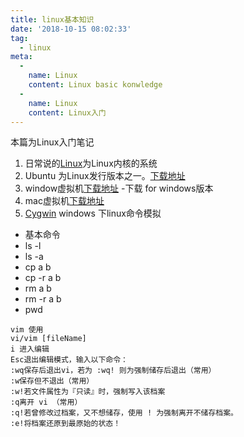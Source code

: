 ```yaml
---
title: linux基本知识
date: '2018-10-15 08:02:33'
tag: 
  - linux
meta:
  -
    name: Linux
    content: Linux basic konwledge
  -
    name: Linux
    content: Linux入门
---
```

本篇为Linux入门笔记
<!-- more -->

1. 日常说的[Linux](https://www.linux.org)为Linux内核的系统
2. Ubuntu 为Linux发行版本之一。[下载地址](https://www.ubuntu.com/download)
3. window虚拟机[下载地址](https://my.vmware.com/cn/web/vmware/info/slug/desktop_end_user_computing/vmware_workstation_pro/15_0)  -下载 for windows版本
4. mac虚拟机[下载地址](https://my.vmware.com/cn/web/vmware/info/slug/desktop_end_user_computing/vmware_workstation_pro/15_0)
5. [Cygwin](http://www.cygwin.com/setup-x86_64.exe) windows 下linux命令模拟

* 基本命令
* ls -l
* ls -a
* cp  a  b
* cp -r a b
* rm a b
* rm -r a b
* pwd
```
vim 使用
vi/vim [fileName]
i 进入编辑
Esc退出编辑模式，输入以下命令：
:wq保存后退出vi，若为 :wq! 则为强制储存后退出（常用）
:w保存但不退出（常用）
:w!若文件属性为『只读』时，强制写入该档案
:q离开 vi （常用）
:q!若曾修改过档案，又不想储存，使用 ! 为强制离开不储存档案。
:e!将档案还原到最原始的状态！

```

